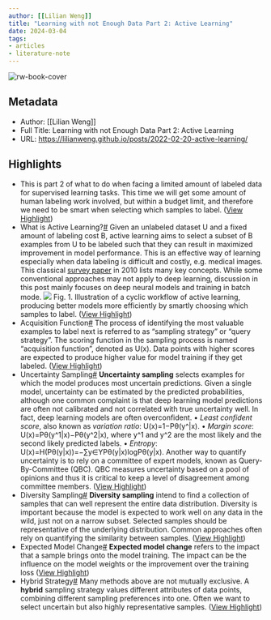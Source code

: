 ```yaml
---
author: [[Lilian Weng]]
title: "Learning with not Enough Data Part 2: Active Learning"
date: 2024-03-04
tags: 
- articles
- literature-note
---
```

![rw-book-cover](https://readwise-assets.s3.amazonaws.com/static/images/article1.be68295a7e40.png)

## Metadata
- Author: [[Lilian Weng]]
- Full Title: Learning with not Enough Data Part 2: Active Learning
- URL: https://lilianweng.github.io/posts/2022-02-20-active-learning/

## Highlights
- This is part 2 of what to do when facing a limited amount of labeled data for supervised learning tasks. This time we will get some amount of human labeling work involved, but within a budget limit, and therefore we need to be smart when selecting which samples to label. ([View Highlight](https://read.readwise.io/read/01hr4bq7g17d796g1y0w2f54cm))
- What is Active Learning?[#](https://lilianweng.github.io/posts/2022-02-20-active-learning#what-is-active-learning)
  Given an unlabeled dataset U and a fixed amount of labeling cost B, active learning aims to select a subset of B examples from U to be labeled such that they can result in maximized improvement in model performance. This is an effective way of learning especially when data labeling is difficult and costly, e.g. medical images. This classical [survey paper](https://burrsettles.com/pub/settles.activelearning.pdf) in 2010 lists many key concepts. While some conventional approaches may not apply to deep learning, discussion in this post mainly focuses on deep neural models and training in batch mode.
  ![](https://lilianweng.github.io/posts/2022-02-20-active-learning/active-learning-workflow.png)
  Fig. 1. Illustration of a cyclic workflow of active learning, producing better models more efficiently by smartly choosing which samples to label. ([View Highlight](https://read.readwise.io/read/01hr4brnyz9nxvb39wjvfk7yd0))
- Acquisition Function[#](https://lilianweng.github.io/posts/2022-02-20-active-learning#acquisition-function)
  The process of identifying the most valuable examples to label next is referred to as “sampling strategy” or “query strategy”. The scoring function in the sampling process is named “acquisition function”, denoted as U(x). Data points with higher scores are expected to produce higher value for model training if they get labeled. ([View Highlight](https://read.readwise.io/read/01hr4bs4anbwcy721daf17em30))
- Uncertainty Sampling[#](https://lilianweng.github.io/posts/2022-02-20-active-learning#uncertainty-sampling)
  **Uncertainty sampling** selects examples for which the model produces most uncertain predictions. Given a single model, uncertainty can be estimated by the predicted probabilities, although one common complaint is that deep learning model predictions are often not calibrated and not correlated with true uncertainty well. In fact, deep learning models are often overconfident.
  • *Least confident score*, also known as *variation ratio*: U(x)=1−Pθ(y^|x).
  • *Margin score*: U(x)=Pθ(y^1|x)−Pθ(y^2|x), where y^1 and y^2 are the most likely and the second likely predicted labels.
  • *Entropy*: U(x)=H(Pθ(y|x))=−∑y∈YPθ(y|x)log⁡Pθ(y|x).
  Another way to quantify uncertainty is to rely on a committee of expert models, known as Query-By-Committee (QBC). QBC measures uncertainty based on a pool of opinions and thus it is critical to keep a level of disagreement among committee members. ([View Highlight](https://read.readwise.io/read/01hr4bt8hrjq1srve9crmtbhm5))
- Diversity Sampling[#](https://lilianweng.github.io/posts/2022-02-20-active-learning#diversity-sampling)
  **Diversity sampling** intend to find a collection of samples that can well represent the entire data distribution. Diversity is important because the model is expected to work well on any data in the wild, just not on a narrow subset. Selected samples should be representative of the underlying distribution. Common approaches often rely on quantifying the similarity between samples. ([View Highlight](https://read.readwise.io/read/01hr4btt5nkt9racztkgb98z77))
- Expected Model Change[#](https://lilianweng.github.io/posts/2022-02-20-active-learning#expected-model-change)
  **Expected model change** refers to the impact that a sample brings onto the model training. The impact can be the influence on the model weights or the improvement over the training loss ([View Highlight](https://read.readwise.io/read/01hr4bv5qse7kr9nn8pyrqzwtb))
- Hybrid Strategy[#](https://lilianweng.github.io/posts/2022-02-20-active-learning#hybrid-strategy)
  Many methods above are not mutually exclusive. A **hybrid** sampling strategy values different attributes of data points, combining different sampling preferences into one. Often we want to select uncertain but also highly representative samples. ([View Highlight](https://read.readwise.io/read/01hr4bvg79910ne7jaf0yq54ap))

